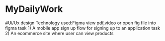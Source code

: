 # MyDailyWork
#Ui/Ux design
Technology used:Figma
view pdf,video or open fig file into figma
task 1) A mobile app sign up flow  for signing up to an application 
task 2) An ecommerce site where user can view products 
